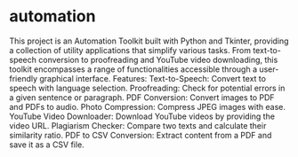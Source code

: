 # automation
This project is an Automation Toolkit built with Python and Tkinter, providing a collection of utility applications that simplify various tasks. From text-to-speech conversion to proofreading and YouTube video downloading, this toolkit encompasses a range of functionalities accessible through a user-friendly graphical interface.
Features:
Text-to-Speech: Convert text to speech with language selection.
Proofreading: Check for potential errors in a given sentence or paragraph.
PDF Conversion: Convert images to PDF and PDFs to audio.
Photo Compression: Compress JPEG images with ease.
YouTube Video Downloader: Download YouTube videos by providing the video URL.
Plagiarism Checker: Compare two texts and calculate their similarity ratio.
PDF to CSV Conversion: Extract content from a PDF and save it as a CSV file.
